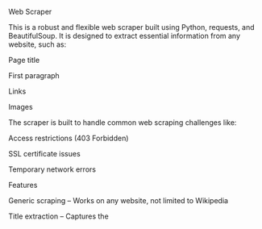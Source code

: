 Web Scraper

This is a robust and flexible web scraper built using Python, requests, and BeautifulSoup.
It is designed to extract essential information from any website, such as:

Page title

First paragraph

Links

Images

The scraper is built to handle common web scraping challenges like:

Access restrictions (403 Forbidden)

SSL certificate issues

Temporary network errors

Features

Generic scraping – Works on any website, not limited to Wikipedia

Title extraction – Captures the <title> of the web page

Introduction paragraph – Extracts the first meaningful <p>

Links extraction – Collects all links (<a href>) and displays the first few

Image extraction – Finds all <img> sources, handling relative URLs

Retry mechanism – Automatically retries requests in case of failures

Randomized delays – Reduces the risk of being blocked

SSL error handling – Retries with SSL verification disabled if needed

Exception handling – Handles network, HTTP, and parsing errors gracefully

***Requirements***

*   Python 3.7+                        
*   requests
*   beautifulsoup4

INSTALL DEPENDENCES USING :
pip install requests beautifulsoup4


***License***
MIT License – Free to use, modify, and distribute